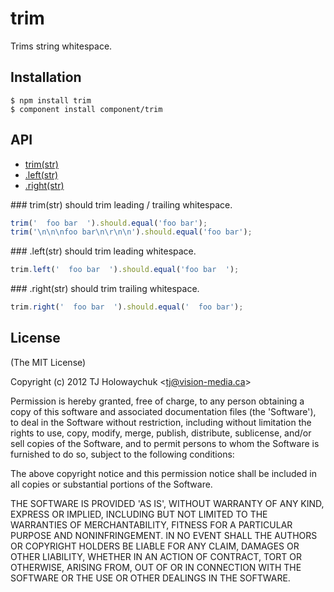 
# trim

  Trims string whitespace.

## Installation

```
$ npm install trim
$ component install component/trim
```

## API

   - [trim(str)](#trimstr)
   - [.left(str)](#leftstr)
   - [.right(str)](#rightstr)
<a name="" />

<a name="trimstr" />
### trim(str)
should trim leading / trailing whitespace.

```js
trim('  foo bar  ').should.equal('foo bar');
trim('\n\n\nfoo bar\n\r\n\n').should.equal('foo bar');
```

<a name="leftstr" />
### .left(str)
should trim leading whitespace.

```js
trim.left('  foo bar  ').should.equal('foo bar  ');
```

<a name="rightstr" />
### .right(str)
should trim trailing whitespace.

```js
trim.right('  foo bar  ').should.equal('  foo bar');
```


## License

(The MIT License)

Copyright (c) 2012 TJ Holowaychuk &lt;tj@vision-media.ca&gt;

Permission is hereby granted, free of charge, to any person obtaining
a copy of this software and associated documentation files (the
'Software'), to deal in the Software without restriction, including
without limitation the rights to use, copy, modify, merge, publish,
distribute, sublicense, and/or sell copies of the Software, and to
permit persons to whom the Software is furnished to do so, subject to
the following conditions:

The above copyright notice and this permission notice shall be
included in all copies or substantial portions of the Software.

THE SOFTWARE IS PROVIDED 'AS IS', WITHOUT WARRANTY OF ANY KIND,
EXPRESS OR IMPLIED, INCLUDING BUT NOT LIMITED TO THE WARRANTIES OF
MERCHANTABILITY, FITNESS FOR A PARTICULAR PURPOSE AND NONINFRINGEMENT.
IN NO EVENT SHALL THE AUTHORS OR COPYRIGHT HOLDERS BE LIABLE FOR ANY
CLAIM, DAMAGES OR OTHER LIABILITY, WHETHER IN AN ACTION OF CONTRACT,
TORT OR OTHERWISE, ARISING FROM, OUT OF OR IN CONNECTION WITH THE
SOFTWARE OR THE USE OR OTHER DEALINGS IN THE SOFTWARE.